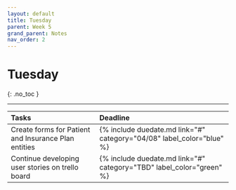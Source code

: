 ```yaml
---
layout: default
title: Tuesday
parent: Week 5
grand_parent: Notes
nav_order: 2
---
```


# Tuesday
{: .no_toc }

---

| Tasks | Deadline |
|:-|:-|
| Create forms for Patient and Insurance Plan entities | {% include duedate.md link="#" category="04/08" label_color="blue" %} |
| Continue developing user stories on trello board | {% include duedate.md link="#" category="TBD" label_color="green" %} |